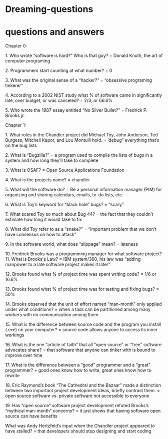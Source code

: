 # Dreaming-questions
<!DOCTYPE html>
<html>
<title>HTML Tutorial</title>
<body>

<h1>questions and answers</h1>
<body>
<p> Chapter 0:<p>
<p>1. Who wrote “software is hard?” Who is that guy? = Donald Knuth, the art of computer programing<p>
<p>2. Programmers start counting at what number? = 0<p>
<p>3. What was the original sense of a “hacker?” = “obsessive programing tinkerer”<p>
<p>4. According to a 2002 NIST study what % of software came in significantly late, over budget, or was canceled? = 2/3, or 66.6%<p>
<p>5. Who wrote the 1987 essay entitled “No Silver Bullet?” = Fredrick P. Brooks jr.<p>
<body>
<body>
<p>Chapter 1:<p>
<p>1.	What roles in the Chandler project did Michael Toy, John Anderson, Ted Burgess, Mitchell Kapor, and Lou Montulli hold. = ‘debug”  everything that’s on the bug lists<p>

<p>2.	What is “Bugzilla?” = a program used to compile the lists of bugs in a system and how long they’ll take to complete<p>

<p>3.	What is OSAF? = Open Source Applications Foundation <p>

<p>4.	What is the projects name? = chandler<p>

<p>5.	What will the software do? = Be a personal information manager (PIM) for organizing and sharing calendars, emails, to-do lists, etc.<p>

<p>6.	What is Toy’s keyword for “black hole” bugs? = “scary”<p>

<p>7.	What scared Toy so much about Bug 44? = the fact that they couldn’t estimate how long it would take to fix<p>

<p>8.	What did Toy refer to as a “snake?” = “important problem that we don’t have consensus on how to attack”<p>

<p>9.	In the software world, what does “slippage” mean? = lateness<p>

<p>10.	Fredrick Brooks was a programming manager for what software project?
11.	What is Brooks's Law? = IBM system/360, his law was “adding manpower to a late software project makes it later”<p>

<p>12.	Brooks found what % of project time was spent writing code? = 1/6 or 16.6%<p>

<p>13.	Brooks found what % of project time was for testing and fixing bugs? = 50%<p>

<p>14.	Brooks observed that the unit of effort named “man-month” only applied under what conditions? = when a task can be partitioned among many workers with no communication among them<p>

<p>15.	What is the difference between source code and the program you install (.exe) on your computer? = source code allows anyone to access its inner workings<p>

<p>16.	What is the one “article of faith” that all “open source” or “free” software advocates share? = that software that anyone can tinker with is bound to improve over time<p>

<p>17.	What is the difference between a “good” programmer and a “great” programmer? = good ones know how to write, great ones know how to rewrite<p>

<p>18.	Eric Raymond’s book “The Cathedral and the Bazaar” made a distinction between two important project development ideas, briefly contrast them. = open source software  vs.  private software not accessible to everyone<p>

<p>19.	Has “open source” software project development refuted Brooks’s “mythical man-month” concerns? = it just shows that having software open source can have benefits<p>

<p>What was Andy Hertzfeld’s input when the Chandler project appeared to have stalled? = that developers should stop designing and start coding</p>

</body>
</html>